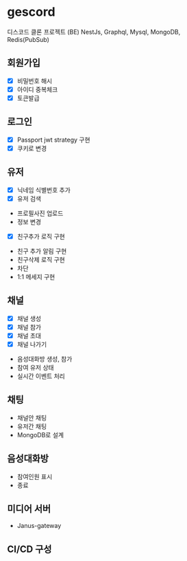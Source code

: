 # gescord

디스코드 클론 프로젝트 (BE)
NestJs, Graphql, Mysql, MongoDB, Redis(PubSub)

## 회원가입

- [x] 비밀번호 해시 
- [x] 아이디 중복체크 
- [x] 토큰발급 

## 로그인

- [x] Passport jwt strategy 구현 
- [x] 쿠키로 변경 

## 유저

- [x] 닉네임 식별번호 추가 
- [x] 유저 검색 
- 프로필사진 업로드
- 정보 변경
- [x] 친구추가 로직 구현 
- 친구 추가 알림 구현
- 친구삭제 로직 구현
- 차단
- 1:1 메세지 구현

## 채널

- [x] 채널 생성 
- [x] 채널 참가 
- [x] 채널 초대 
- [x] 채널 나가기 
- 음성대화방 생성, 참가
- 참여 유저 상태
- 실시간 이벤트 처리

## 채팅
- 채널안 채팅
- 유저간 채팅
- MongoDB로 설계

## 음성대화방

- 참여인원 표시
- 종료

## 미디어 서버

- Janus-gateway

## CI/CD 구성